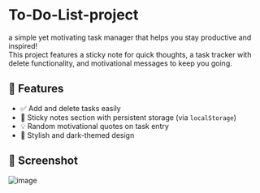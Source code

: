 # To-Do-List-project

a simple yet motivating task manager that helps you stay productive and inspired!   
This project features a sticky note for quick thoughts, a task tracker with delete functionality, and motivational messages to keep you going.

## 🚀 Features

- ✅ Add and delete tasks easily
- 💬 Sticky notes section with persistent storage (via `localStorage`)
- 💡 Random motivational quotes on task entry
- 🌙 Stylish and dark-themed design

## 📸 Screenshot

![image](https://github.com/user-attachments/assets/de15408b-98f5-4390-bac1-cfb96a6c8bc8)
